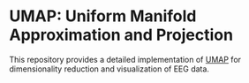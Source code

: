 # UMAP: Uniform Manifold Approximation and Projection

This repository provides a detailed implementation of [UMAP](https://pair-code.github.io/understanding-umap/#:~:text=The%20biggest%20difference%20between%20the%20the%20output%20of,relations%20are%20potentially%20more%20meaningful%20than%20in%20t-SNE.) for dimensionality reduction and visualization of EEG data.



